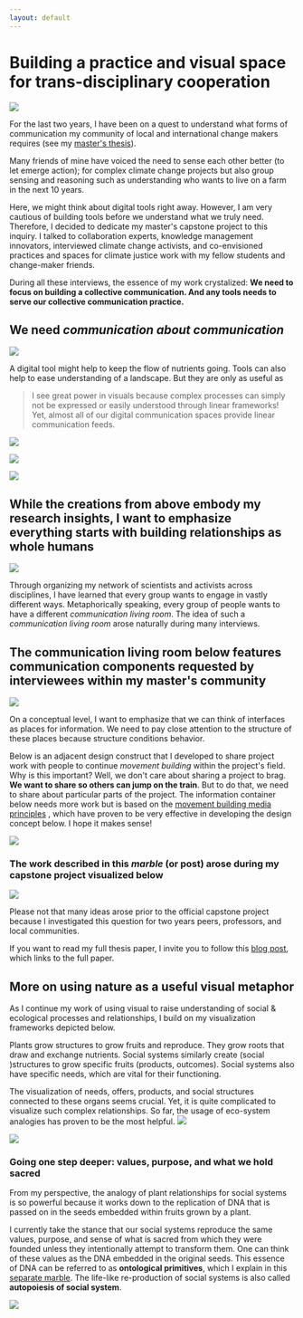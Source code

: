 ```yaml
---
layout: default
---
```

# Building a practice and visual space for trans-disciplinary cooperation
![](media/MESH-CAP_summary-graphics-HIGH-RES-08.png)

For the last two years, I have been on a quest to understand what forms of communication my community of local and international change makers requires (see my [master's thesis](https://www.omprakash.org/blog/leon-capstone-blog-week-14-overview)).  

Many friends of mine have voiced the need to sense each other better (to let emerge action); for complex climate change projects but also group sensing and reasoning such as understanding who wants to live on a farm in the next 10 years. 

Here, we might think about digital tools right away. However, I am very cautious of building tools before we understand what we truly need. Therefore, I decided to dedicate my master's capstone project to this inquiry. I talked to collaboration experts, knowledge management innovators, interviewed climate change activists, and co-envisioned practices and spaces for climate justice work with my fellow students and change-maker friends. 

During all these interviews, the essence of my work crystalized: **We need to focus on  building a collective communication. And any tools needs to serve our collective communication practice.**

## We need *communication about communication*

![](media/MESH-CAP_summary-graphics-HIGH-RES-01.png)

A digital tool might help to keep the flow of nutrients going. Tools can also help to ease understanding of a landscape. But they are only as useful as 

>I see great power in visuals because complex processes can simply not be expressed or easily understood through linear frameworks! Yet, almost all of our digital communication spaces provide linear communication feeds. 

![](media/cleanshot_2024-08-24-at-17-56-47@2x.png)

![](media/MESH-CAP_summary-graphics-HIGH-RES-03.png)

![](media/MESH-CAP_summary-graphics-HIGH-RES-05.png)

## While the creations from above embody my research insights, I want to emphasize everything starts with building relationships as whole humans

![](media/MESH-CAP_summary-graphics-HIGH-RES-06.png)

Through organizing my network of scientists and activists across disciplines, I have learned that every group wants to engage in vastly different ways. Metaphorically speaking, every group of people wants to have a different *communication living room*. The idea of such a *communication living room* arose naturally during many interviews. 

## The communication living room below features communication components requested by interviewees within my master's community

![](media/MESH-CAP_summary-graphics-HIGH-RES-02.png)

On a conceptual level, I want to emphasize that we can think of interfaces as places for information. We need to pay close attention to the structure of these places because structure conditions behavior.

Below is an adjacent design construct that I developed to share project work with people to continue *movement building* within the project's field. Why is this important? Well, we don't care about sharing a project to brag. **We want to share so others can jump on the train**. But to do that, we need to share about particular parts of the project. The information container below needs more work but is based on the  [movement building media principles](MEDIA-MOVEMENT-BUILDING-A.md) , which have proven to be very effective in developing the design concept below. I hope it makes sense! 

![](media/MESH-CAP_summary-graphics-HIGH-RES-07.png)


### The work described in this *marble* (or post) arose during my capstone project visualized below

![](media/MESH-CAP_summary-graphics-HIGH-RES-09.png)

Please not that many ideas arose prior to the official capstone project because I investigated this question for two years peers, professors, and local communities.

If you want to read my full thesis paper, I invite you to follow this [blog post](https://www.omprakash.org/blog/leon-capstone-blog-week-14-overview), which links to the full paper.

## More on using nature as a useful visual metaphor
As I continue my work of using visual to raise understanding of social & ecological processes and relationships, I build on my visualization frameworks depicted below. 

Plants grow structures to grow fruits and reproduce. They grow roots that draw and exchange nutrients. Social systems similarly create (social )structures to grow specific fruits (products, outcomes). Social systems also have specific needs, which are vital for their functioning. 

The visualization of needs, offers, products, and social structures connected to these organs seems crucial. Yet, it is quite complicated to visualize such complex relationships. So far, the usage of eco-system analogies has proven to be the most helpful.
![](media/cleanshot_2024-07-26-at-20-09-42@2x.png)

![](media/cleanshot_2024-07-26-at-20-10-08@2x.png)

### Going one step deeper: values, purpose, and what we hold sacred
From my perspective, the analogy of plant relationships for social systems is so powerful because it works down to the replication of DNA that is passed on in the seeds embedded within fruits grown by a plant. 

I currently take the stance that our social systems reproduce the same values, purpose, and sense of what is sacred from which they were founded unless they intentionally attempt to transform them. One can think of these values as the DNA embedded in the original seeds. This essence of DNA can be referred to as **ontological primitives**, which I explain in this [separate marble](ONTOLOGICAL-PRIMITIVES.md). The life-like re-production of social systems is also called **autopoiesis of social system**. 

![](media/cleanshot_2024-07-28-at-17-14-00@2x.png)